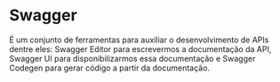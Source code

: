 # Swagger 

É um conjunto de ferramentas para auxiliar o desenvolvimento de APIs dentre eles: Swagger Editor para escrevermos a documentação da API, Swagger UI para disponibilizarmos essa documentação e Swagger Codegen para gerar código a partir da documentação.
